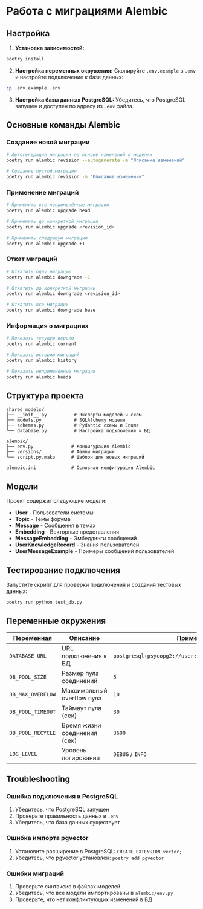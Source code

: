 # Работа с миграциями Alembic

## Настройка

1. **Установка зависимостей:**
```bash
poetry install
```

2. **Настройка переменных окружения:**
Скопируйте `.env.example` в `.env` и настройте подключение к базе данных:
```bash
cp .env.example .env
```

3. **Настройка базы данных PostgreSQL:**
Убедитесь, что PostgreSQL запущен и доступен по адресу из `.env` файла.

## Основные команды Alembic

### Создание новой миграции
```bash
# Автогенерация миграции на основе изменений в моделях
poetry run alembic revision --autogenerate -m "Описание изменений"

# Создание пустой миграции
poetry run alembic revision -m "Описание изменений"
```

### Применение миграций
```bash
# Применить все неприменённые миграции
poetry run alembic upgrade head

# Применить до конкретной миграции
poetry run alembic upgrade <revision_id>

# Применить следующую миграцию
poetry run alembic upgrade +1
```

### Откат миграций
```bash
# Откатить одну миграцию
poetry run alembic downgrade -1

# Откатить до конкретной миграции
poetry run alembic downgrade <revision_id>

# Откатить все миграции
poetry run alembic downgrade base
```

### Информация о миграциях
```bash
# Показать текущую версию
poetry run alembic current

# Показать историю миграций
poetry run alembic history

# Показать неприменённые миграции
poetry run alembic heads
```

## Структура проекта

```
shared_models/
├── __init__.py          # Экспорты моделей и схем
├── models.py            # SQLAlchemy модели
├── schemas.py           # Pydantic схемы и Enums
└── database.py          # Настройка подключения к БД

alembic/
├── env.py              # Конфигурация Alembic
├── versions/           # Файлы миграций
└── script.py.mako      # Шаблон для новых миграций

alembic.ini             # Основная конфигурация Alembic
```

## Модели

Проект содержит следующие модели:

- **User** - Пользователи системы
- **Topic** - Темы форума
- **Message** - Сообщения в темах
- **Embedding** - Векторные представления
- **MessageEmbedding** - Эмбеддинги сообщений
- **UserKnowledgeRecord** - Знания пользователей
- **UserMessageExample** - Примеры сообщений пользователей

## Тестирование подключения

Запустите скрипт для проверки подключения и создания тестовых данных:

```bash
poetry run python test_db.py
```

## Переменные окружения

| Переменная | Описание | Пример |
|------------|----------|---------|
| `DATABASE_URL` | URL подключения к БД | `postgresql+psycopg2://user:pass@localhost:5432/db` |
| `DB_POOL_SIZE` | Размер пула соединений | `5` |
| `DB_MAX_OVERFLOW` | Максимальный overflow пула | `10` |
| `DB_POOL_TIMEOUT` | Таймаут пула (сек) | `30` |
| `DB_POOL_RECYCLE` | Время жизни соединения (сек) | `3600` |
| `LOG_LEVEL` | Уровень логирования | `DEBUG` / `INFO` |

## Troubleshooting

### Ошибка подключения к PostgreSQL
1. Убедитесь, что PostgreSQL запущен
2. Проверьте правильность данных в `.env`
3. Убедитесь, что база данных существует

### Ошибка импорта pgvector
1. Установите расширение в PostgreSQL: `CREATE EXTENSION vector;`
2. Убедитесь, что pgvector установлен: `poetry add pgvector`

### Ошибки миграций
1. Проверьте синтаксис в файлах моделей
2. Убедитесь, что все модели импортированы в `alembic/env.py`
3. Проверьте, что нет конфликтующих изменений в БД
